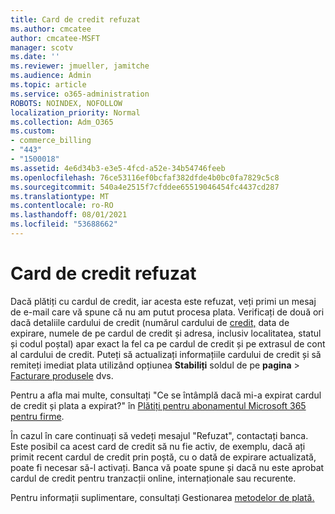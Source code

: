 ```yaml
---
title: Card de credit refuzat
ms.author: cmcatee
author: cmcatee-MSFT
manager: scotv
ms.date: ''
ms.reviewer: jmueller, jamitche
ms.audience: Admin
ms.topic: article
ms.service: o365-administration
ROBOTS: NOINDEX, NOFOLLOW
localization_priority: Normal
ms.collection: Adm_O365
ms.custom:
- commerce_billing
- "443"
- "1500018"
ms.assetid: 4e6d34b3-e3e5-4fcd-a52e-34b54746feeb
ms.openlocfilehash: 76ce53116ef0bcfaf382dfde4b0bc0fa7829c5c8
ms.sourcegitcommit: 540a4e2515f7cfddee65519046454fc4437cd287
ms.translationtype: MT
ms.contentlocale: ro-RO
ms.lasthandoff: 08/01/2021
ms.locfileid: "53688662"
---
```

# <a name="declined-credit-card"></a>Card de credit refuzat

Dacă plătiți cu cardul de credit, iar acesta este refuzat, veți primi un mesaj de e-mail care vă spune că nu am putut procesa plata. Verificați de două ori dacă detaliile cardului de credit (numărul cardului de [credit,](https://go.microsoft.com/fwlink/p/?linkid=842054) data de expirare, numele de pe cardul de credit și adresa, inclusiv localitatea, statul și codul poștal) apar exact la fel ca pe cardul de credit și pe extrasul de cont al cardului de credit. Puteți să actualizați informațiile cardului de credit și să remiteți imediat plata utilizând opțiunea **Stabiliți** soldul de pe **pagina**  >  [Facturare produsele](https://go.microsoft.com/fwlink/p/?linkid=842054) dvs.

Pentru a afla mai multe, consultați "Ce se întâmplă dacă mi-a expirat cardul de credit și plata a expirat?" în [Plătiți pentru abonamentul Microsoft 365 pentru firme](/microsoft-365/commerce/billing-and-payments/pay-for-your-subscription#what-if-my-credit-card-was-declined-and-my-payment-is-past-due).
  
În cazul în care continuați să vedeți mesajul "Refuzat", contactați banca. Este posibil ca acest card de credit să nu fie activ, de exemplu, dacă ați primit recent cardul de credit prin poștă, cu o dată de expirare actualizată, poate fi necesar să-l activați. Banca vă poate spune și dacă nu este aprobat cardul de credit pentru tranzacții online, internaționale sau recurente.
  
Pentru informații suplimentare, consultați Gestionarea [metodelor de plată.](/microsoft-365/commerce/billing-and-payments/manage-payment-methods)